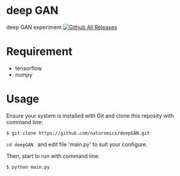 # deep GAN
deep GAN experiment
[![Github All Releases](https://img.shields.io/github/downloads/atom/atom/total.svg?style=plastic)]()

# Requirement
* tensorflow
* numpy

# Usage
Ensure your system is installed with Git and clone this reposity with command line:

```
$ git clone https://github.com/naturomics/deepGAN.git
```
``cd deepGAN `` and edit file 'main.py' to suit your configure.

Then, start to run with command line:
```
$ python main.py
```
